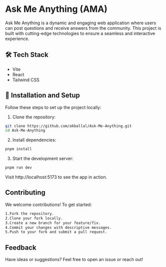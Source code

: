 # Ask Me Anything (AMA)
Ask Me Anything is a dynamic and engaging web application where users can post questions and receive answers from the community. This project is built with cutting-edge technologies to ensure a seamless and interactive experience.

## 🛠️ Tech Stack
* Vite
* React
* Tailwind CSS

## 🚀 Installation and Setup
Follow these steps to set up the project locally:

1. Clone the repository:
```bash
git clone https://github.com/akballal/Ask-Me-Anything.git
cd Ask-Me-Anything
```
2. Install dependencies:
```bash
pnpm install
```
3. Start the development server:
```bash
pnpm run dev
```
Visit http://localhost:5173 to see the app in action.



## Contributing
We welcome contributions! To get started:
```bash
1.Fork the repository.
2.Clone your fork locally.
3.Create a new branch for your feature/fix.
4.Commit your changes with descriptive messages.
5.Push to your fork and submit a pull request.
```

## Feedback
Have ideas or suggestions? Feel free to open an issue or reach out!